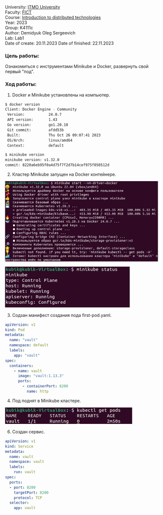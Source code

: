 University: [ITMO University](https://itmo.ru/ru/)  
Faculty: [FICT](https://fict.itmo.ru)    
Course: [Introduction to distributed technologies](https://github.com/itmo-ict-faculty/introduction-to-distributed-technologies)     
Year: 2023  
Group: K4111c  
Author: Demidyuk Oleg Sergeevich  
Lab: Lab1  
Date of create: 20.11.2023 
Date of finished: 22.11.2023

### Цель работы:

Ознакомиться с инструментами Minikube и Docker, развернуть свой первый "под".

### Ход работы:

1. Docker и Minikube установлены на компьютер.

```bash
$ docker version
Client: Docker Engine - Community
 Version:           24.0.7
 API version:       1.43
 Go version:        go1.20.10
 Git commit:        afdd53b
 Built:             Thu Oct 26 09:07:41 2023
 OS/Arch:           linux/amd64
 Context:           default
```
```bash
$ minikube version
minikube version: v1.32.0
commit: 8220a6eb95f0a4d75f7f2d7b14cef975f050512d
```

2. Кластер Minikube запущен на Docker контейнере.

![Image text](https://github.com/SilnoEnamored/2023_2024-introduction_to_distributed_technologies-k4111c-demidyuk_o_s/raw/main/lab1/screenshots/1.jpg)

![Image text](https://github.com/SilnoEnamored/2023_2024-introduction_to_distributed_technologies-k4111c-demidyuk_o_s/raw/main/lab1/screenshots/2.jpg)

3. Содзан манифест создания пода first-pod.yaml.

```yaml
apiVersion: v1
kind: Pod
metadata:
  name: "vault"
  namespace: default
  labels:
    app: "vault"
spec:
  containers:
    - name: vault
      image: "vault:1.13.3"
      ports:
        - containerPort: 8200
          name: http
```
4. Под поднят в Minikube кластере.

![Image text](https://github.com/SilnoEnamored/2023_2024-introduction_to_distributed_technologies-k4111c-demidyuk_o_s/raw/main/lab1/screenshots/3.jpg)  

6. Создан сервис.
   
```yaml
apiVersion: v1
kind: Service
metadata:
  name: vault
  namespace: vault
  labels:
    run: vault
spec:
  ports:
  - port: 8200
    targetPort: 8200
    protocol: TCP
  selector:
    app: vault
```
